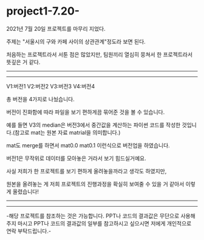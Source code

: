 # project1-7.20-

2021년 7월 20일 프로젝트를 마무리 지었다.

주제는 "서울시의 구와 카페 사이의 상관관계"정도라 보면 된다.

처음하는 프로젝트라서 서툰 점은 많았지만, 팀원끼리 열심히 뭉쳐서 한 프로젝트라서 뜻깊은 거 같다.


---------------------------------------------------------------------------------------------------
---------------------------------------------------------------------------------------------------

V1:버전1
V2:버전2
V3:버전3
V4:버전4

총 버전을 4가지로 나눴습니다.

버전이 진화함에 따라 파일을 보기 편하게끔 묶어준 것을 볼 수 있습니다.

예를 들면 V3의 median은 버전3에서 중간값을 계산하는 파이썬 코드를 작성한 것입니다.(참고로 mat는 원본 자료 matrial을 의미합니다.)

mat도 merge를 하면서 mat0.0 mat0.1 이런식으로 버전업을 하였습니다.

버전1은 무작위로 데이터를 모아놓은 거라서 보기 힘드실거예요.

사실 저희가 한 프로젝트를 보기 편하게 올려놓을까라고 생각도 하였지만,

원본을 올려놓는 게 저희 프로젝트의 진행과정을 확실히 보여줄 수 있을 거 같아서 이렇게 올렸습니다!


---------------------------------------------------------------------------------------------------
---------------------------------------------------------------------------------------------------



-해당 프로젝트를 참조하는 것은 가능합니다. PPT나 코드의 결과값은 무단으로 사용해주지 마시고 PPT나 코드의 결과값의 일부를 참고하시고 싶으시면 저에게 개인적으로 연락 부탁드립니다.-
